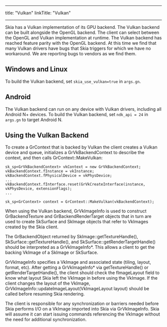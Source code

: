 
---
title: "Vulkan"
linkTitle: "Vulkan"

---


Skia has a Vulkan implementation of its GPU backend. The Vulkan backend can be
built alongside the OpenGL backend. The client can select between the OpenGL
and Vulkan implementation at runtime. The Vulkan backend has reached feature
parity with the OpenGL backend. At this time we find that many Vulkan drivers
have bugs that Skia triggers for which we have no workaround. We are reporting
bugs to vendors as we find them.

Windows and Linux
-----------------
To build the Vulkan backend, set `skia_use_vulkan=true` in `args.gn`.

Android
-------
The Vulkan backend can run on any device with Vulkan drivers, including all Android N+ devices.
To build the Vulkan backend, set `ndk_api = 24` in `args.gn` to target Android N.

Using the Vulkan Backend
------------------------

To create a GrContext that is backed by Vulkan the client creates a Vulkan device and queue, initializes a GrVkBackendContext to describe the context, and then calls GrContext::MakeVulkan:

<!--?prettify lang=c++?-->
    sk_sp<GrVkBackendContext> vkContext = new GrVkBackendContext;
    vkBackendContext.fInstance = vkInstance;
    vkBackendContext.fPhysicalDevice = vkPhysDevice;
    ...
    vkBackendContext.fInterface.reset(GrVkCreateInterface(instance, vkPhysDevice, extensionFlags);
    ...

    sk_sp<GrContext> context = GrContext::MakeVulkan(vkBackendContext);

When using the Vulkan backend, GrVkImageInfo is used to construct GrBackendTexture
and GrBackendRenderTarget objects that in turn are used to create SkSurface and SkImage
objects that refer to VkImages created by the Skia client.

The GrBackendObject returned by SkImage::getTextureHandle(),
SkSurface::getTextureHandle(), and SkSurface::getRenderTargetHandle() should be
interpreted as a GrVkImageInfo*. This allows a client to get the backing VkImage
of a SkImage or SkSurface.

GrVkImageInfo specifies a VkImage and associated state (tiling, layout, format, etc).
After getting a GrVkImageInfo* via getTextureHandle() or
getRenderTargetHandle(), the client should check the fImageLayout field to know
what layout Skia left the VkImage in before using the VkImage. If the client
changes the layout of the VkImage,
GrVkImageInfo::updateImageLayout(VkImageLayout layout) should be called before
resuming Skia rendering.

The client is responsible for any synchronization or barriers needed before
Skia performs I/O on a VkImage imported into Skia via GrVkImageInfo.  Skia will
assume it can start issuing commands referencing the VkImage without the need
for additional synchronization.

